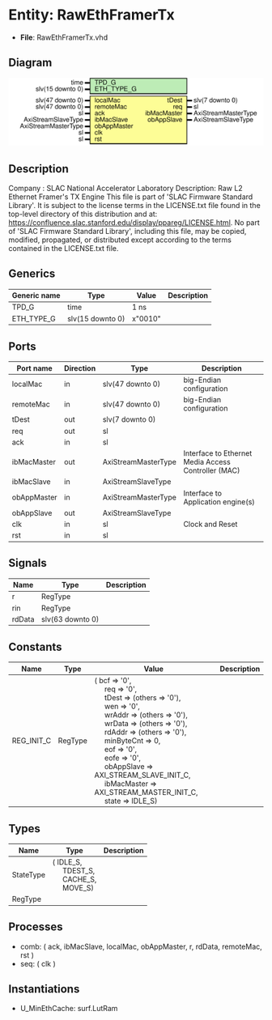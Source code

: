 # Entity: RawEthFramerTx

- **File**: RawEthFramerTx.vhd
## Diagram

![Diagram](RawEthFramerTx.svg "Diagram")
## Description

Company    : SLAC National Accelerator Laboratory
Description: Raw L2 Ethernet Framer's TX Engine
This file is part of 'SLAC Firmware Standard Library'.
It is subject to the license terms in the LICENSE.txt file found in the
top-level directory of this distribution and at:
   https://confluence.slac.stanford.edu/display/ppareg/LICENSE.html.
No part of 'SLAC Firmware Standard Library', including this file,
may be copied, modified, propagated, or distributed except according to
the terms contained in the LICENSE.txt file.
## Generics

| Generic name | Type             | Value   | Description |
| ------------ | ---------------- | ------- | ----------- |
| TPD_G        | time             | 1 ns    |             |
| ETH_TYPE_G   | slv(15 downto 0) | x"0010" |             |
## Ports

| Port name   | Direction | Type                | Description                                         |
| ----------- | --------- | ------------------- | --------------------------------------------------- |
| localMac    | in        | slv(47 downto 0)    |  big-Endian configuration                           |
| remoteMac   | in        | slv(47 downto 0)    |  big-Endian configuration                           |
| tDest       | out       | slv(7 downto 0)     |                                                     |
| req         | out       | sl                  |                                                     |
| ack         | in        | sl                  |                                                     |
| ibMacMaster | out       | AxiStreamMasterType | Interface to Ethernet Media Access Controller (MAC) |
| ibMacSlave  | in        | AxiStreamSlaveType  |                                                     |
| obAppMaster | in        | AxiStreamMasterType | Interface to Application engine(s)                  |
| obAppSlave  | out       | AxiStreamSlaveType  |                                                     |
| clk         | in        | sl                  | Clock and Reset                                     |
| rst         | in        | sl                  |                                                     |
## Signals

| Name   | Type             | Description |
| ------ | ---------------- | ----------- |
| r      | RegType          |             |
| rin    | RegType          |             |
| rdData | slv(63 downto 0) |             |
## Constants

| Name       | Type    | Value                                                                                                                                                                                                                                                                                                                                                                                                                                                                                                                                                                                                                                                                                                                                                                                                                                                                                          | Description |
| ---------- | ------- | ---------------------------------------------------------------------------------------------------------------------------------------------------------------------------------------------------------------------------------------------------------------------------------------------------------------------------------------------------------------------------------------------------------------------------------------------------------------------------------------------------------------------------------------------------------------------------------------------------------------------------------------------------------------------------------------------------------------------------------------------------------------------------------------------------------------------------------------------------------------------------------------------- | ----------- |
| REG_INIT_C | RegType |  (       bcf         => '0',<br><span style="padding-left:20px">       req         => '0',<br><span style="padding-left:20px">       tDest       => (others => '0'),<br><span style="padding-left:20px">       wen         => '0',<br><span style="padding-left:20px">       wrAddr      => (others => '0'),<br><span style="padding-left:20px">       wrData      => (others => '0'),<br><span style="padding-left:20px">       rdAddr      => (others => '0'),<br><span style="padding-left:20px">       minByteCnt  => 0,<br><span style="padding-left:20px">       eof         => '0',<br><span style="padding-left:20px">       eofe        => '0',<br><span style="padding-left:20px">       obAppSlave  => AXI_STREAM_SLAVE_INIT_C,<br><span style="padding-left:20px">       ibMacMaster => AXI_STREAM_MASTER_INIT_C,<br><span style="padding-left:20px">       state       => IDLE_S) |             |
## Types

| Name      | Type                                                                                                                                             | Description |
| --------- | ------------------------------------------------------------------------------------------------------------------------------------------------ | ----------- |
| StateType | ( IDLE_S,<br><span style="padding-left:20px"> TDEST_S,<br><span style="padding-left:20px"> CACHE_S,<br><span style="padding-left:20px"> MOVE_S)  |             |
| RegType   |                                                                                                                                                  |             |
## Processes
- comb: ( ack, ibMacSlave, localMac, obAppMaster, r, rdData, remoteMac, rst )
- seq: ( clk )
## Instantiations

- U_MinEthCache: surf.LutRam
